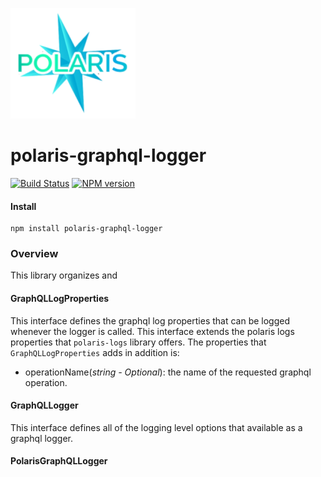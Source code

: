 ![Small Logo](static/img/polaris-logo.png)

# polaris-graphql-logger

[![Build Status](https://travis-ci.com/Enigmatis/polaris-graphql-logger.svg?branch=master)](https://travis-ci.com/Enigmatis/polaris-graphql-logger)
[![NPM version](https://img.shields.io/npm/v/@enigmatis/polaris-graphql-logger.svg?style=flat-square)](https://www.npmjs.com/package/@enigmatis/polaris-graphql-logger)

#### Install

```
npm install polaris-graphql-logger
```

### Overview

This library organizes and

#### GraphQLLogProperties

This interface defines the graphql log properties that can be logged whenever the logger is called.
This interface extends the polaris logs properties that `polaris-logs` library offers.
The properties that `GraphQLLogProperties` adds in addition is:

-   operationName(_string - Optional_): the name of the requested graphql operation.

#### GraphQLLogger

This interface defines all of the logging level options that available as a graphql logger.

#### PolarisGraphQLLogger


